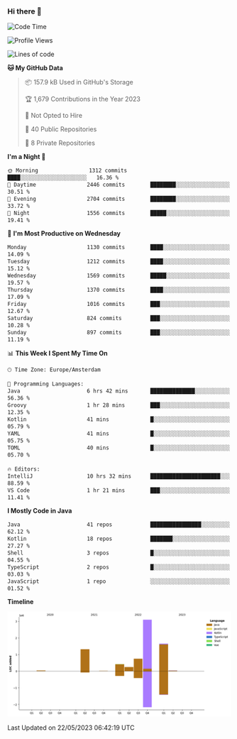 ### Hi there 👋


<!--START_SECTION:waka-->
![Code Time](http://img.shields.io/badge/Code%20Time-3%2C219%20hrs%2027%20mins-blue)

![Profile Views](http://img.shields.io/badge/Profile%20Views-3-blue)

![Lines of code](https://img.shields.io/badge/From%20Hello%20World%20I%27ve%20Written-7.6%20million%20lines%20of%20code-blue)

**🐱 My GitHub Data** 

> 📦 157.9 kB Used in GitHub's Storage 
 > 
> 🏆 1,679 Contributions in the Year 2023
 > 
> 🚫 Not Opted to Hire
 > 
> 📜 40 Public Repositories 
 > 
> 🔑 8 Private Repositories 
 > 
**I'm a Night 🦉** 

```text
🌞 Morning                1312 commits        ████░░░░░░░░░░░░░░░░░░░░░   16.36 % 
🌆 Daytime                2446 commits        ████████░░░░░░░░░░░░░░░░░   30.51 % 
🌃 Evening                2704 commits        ████████░░░░░░░░░░░░░░░░░   33.72 % 
🌙 Night                  1556 commits        █████░░░░░░░░░░░░░░░░░░░░   19.41 % 
```
📅 **I'm Most Productive on Wednesday** 

```text
Monday                   1130 commits        ████░░░░░░░░░░░░░░░░░░░░░   14.09 % 
Tuesday                  1212 commits        ████░░░░░░░░░░░░░░░░░░░░░   15.12 % 
Wednesday                1569 commits        █████░░░░░░░░░░░░░░░░░░░░   19.57 % 
Thursday                 1370 commits        ████░░░░░░░░░░░░░░░░░░░░░   17.09 % 
Friday                   1016 commits        ███░░░░░░░░░░░░░░░░░░░░░░   12.67 % 
Saturday                 824 commits         ███░░░░░░░░░░░░░░░░░░░░░░   10.28 % 
Sunday                   897 commits         ███░░░░░░░░░░░░░░░░░░░░░░   11.19 % 
```


📊 **This Week I Spent My Time On** 

```text
🕑︎ Time Zone: Europe/Amsterdam

💬 Programming Languages: 
Java                     6 hrs 42 mins       ██████████████░░░░░░░░░░░   56.36 % 
Groovy                   1 hr 28 mins        ███░░░░░░░░░░░░░░░░░░░░░░   12.35 % 
Kotlin                   41 mins             █░░░░░░░░░░░░░░░░░░░░░░░░   05.79 % 
YAML                     41 mins             █░░░░░░░░░░░░░░░░░░░░░░░░   05.75 % 
TOML                     40 mins             █░░░░░░░░░░░░░░░░░░░░░░░░   05.70 % 

🔥 Editors: 
IntelliJ                 10 hrs 32 mins      ██████████████████████░░░   88.59 % 
VS Code                  1 hr 21 mins        ███░░░░░░░░░░░░░░░░░░░░░░   11.41 % 
```

**I Mostly Code in Java** 

```text
Java                     41 repos            ████████████████░░░░░░░░░   62.12 % 
Kotlin                   18 repos            ███████░░░░░░░░░░░░░░░░░░   27.27 % 
Shell                    3 repos             █░░░░░░░░░░░░░░░░░░░░░░░░   04.55 % 
TypeScript               2 repos             █░░░░░░░░░░░░░░░░░░░░░░░░   03.03 % 
JavaScript               1 repo              ░░░░░░░░░░░░░░░░░░░░░░░░░   01.52 % 
```



**Timeline**

![Lines of Code chart](https://raw.githubusercontent.com/powercasgamer/powercasgamer/master/assets/bar_graph.png)


 Last Updated on 22/05/2023 06:42:19 UTC
<!--END_SECTION:waka-->
